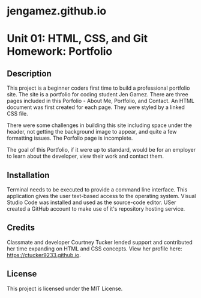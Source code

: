 # jengamez.github.io
# Unit 01: HTML, CSS, and Git Homework: Portfolio

## Description

This project is a beginner coders first time to build a professional portfolio site. The site is a portfolio for coding student Jen Gamez. There are three pages included in this Porfolio - About Me, Portfolio, and Contact. An HTML document was first created for each page. They were styled by a linked CSS file.  

There were some challenges in building this site including space under the header, not getting the background image to appear, and quite a few formatting issues.  The Porfolio page is incomplete.

The goal of this Portfolio, if it were up to standard, would be for an employer to learn about the developer, view their work and contact them.

## Installation

Terminal needs to be executed to provide a command line interface.  This application gives the user text-based access to the operating system.  Visual Studio Code was installed and used as the source-code editor.  USer created a GitHub account to make use of it's repository hosting service.

## Credits

Classmate and developer Courtney Tucker lended support and contributed her time expanding on HTML and CSS concepts.
View her profile here: https://ctucker9233.github.io.

## License

This project is licensed under the MIT License.